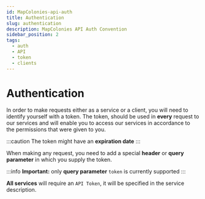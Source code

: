 ```yaml
---
id: MapColonies-api-auth
title: Authentication
slug: authentication
description: MapColonies API Auth Convention
sidebar_position: 2
tags:
  - auth
  - API
  - token
  - clients
---
```


# Authentication

In order to make requests either as a service or a client, you will need to identify yourself with a token.
The token, should be used in **every** request to our services and will enable you to access our services in accordance to the permissions that were given to you. <br/>

:::caution
The token might have an **expiration date**
:::

When making any request, you need to add a special **header** or **query parameter** in which you supply the token.

:::info
**Important:** only **query parameter** `token` is currently supported
:::

**All services** will require an `API Token`, it will be specified in the service description.
